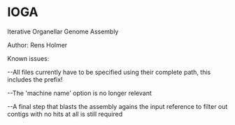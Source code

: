 IOGA
====

Iterative Organellar Genome Assembly

Author: Rens Holmer

Known issues: 

  --All files currently have to be specified using their complete path, this includes the prefix!
  
  --The 'machine name' option is no longer relevant
  
  --A final step that blasts the assembly agains the input reference to filter out contigs with no hits at all is still required
